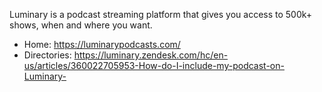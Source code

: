 Luminary is a podcast streaming platform that gives you access to 500k+ shows, when and where you want.

* Home: https://luminarypodcasts.com/
* Directories: https://luminary.zendesk.com/hc/en-us/articles/360022705953-How-do-I-include-my-podcast-on-Luminary-
